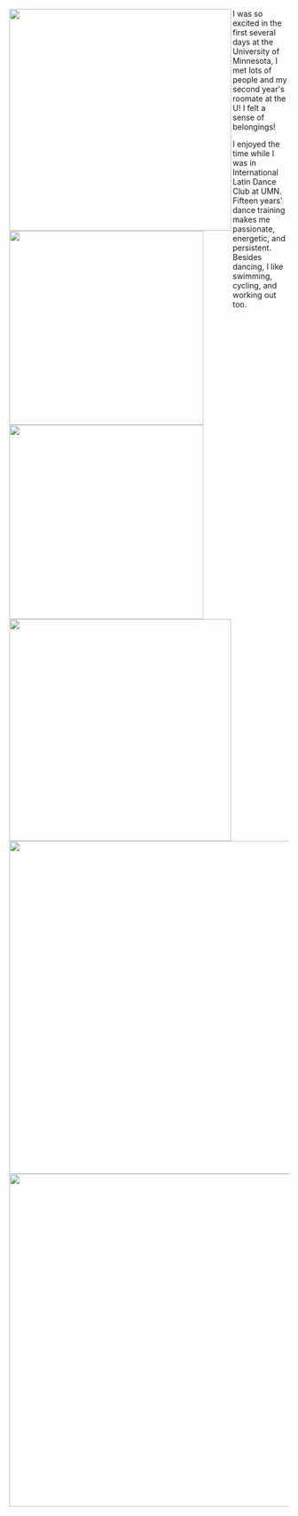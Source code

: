 <p>
  <img align="left" src="/assets/img/welcomeweek3.jpg" width="400" />
  <img align="left" src="/assets/img/roclimi.jpg" width="350" />
  <img align="left" src="/assets/img/roclim.jpg" width="350" />
  <img align="left" src="/assets/img/welcomeweek1.jpg" width="400" />
  I was so excited in the first several days at the University of Minnesota, I met lots of people and my second year's roomate at the U! I felt a sense of belongings!
</p>

<p>
  <img align="left" src="/assets/img/dancefest.jpg" width="600" />
  <img align="left" src="/assets/img/ncdc.jpg" width="600" />
I enjoyed the time while I was in International Latin Dance Club at UMN. Fifteen years' dance training makes me passionate, energetic, and persistent. Besides dancing, I like swimming, cycling, and working out too.
</p>
